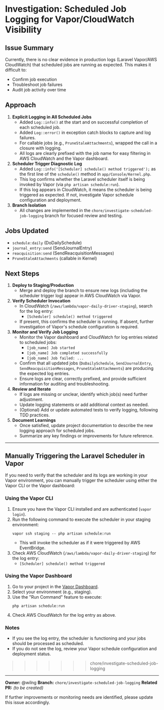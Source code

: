 # Investigation: Scheduled Job Logging for Vapor/CloudWatch Visibility

## Issue Summary
Currently, there is no clear evidence in production logs (Laravel Vapor/AWS CloudWatch) that scheduled jobs are running as expected. This makes it difficult to:
- Confirm job execution
- Troubleshoot job failures
- Audit job activity over time

## Approach
1. **Explicit Logging in All Scheduled Jobs**
    - Added `Log::info()` at the start and on successful completion of each scheduled job.
    - Added `Log::error()` in exception catch blocks to capture and log failures.
    - For callable jobs (e.g., `PruneStaleAttachments`), wrapped the call in a closure with logging.
    - All logs are clearly prefixed with the job name for easy filtering in AWS CloudWatch and the Vapor dashboard.
2. **Scheduler Trigger Diagnostic Log**
    - Added `Log::info('[Scheduler] schedule() method triggered');` as the first line of the `schedule()` method in `app/Console/Kernel.php`.
    - This log confirms whether the Laravel scheduler itself is being invoked by Vapor (via `php artisan schedule:run`).
    - If this log appears in CloudWatch, it means the scheduler is being triggered as expected. If not, investigate Vapor schedule configuration and deployment.
3. **Branch Isolation**
    - All changes are implemented in the `chore/investigate-scheduled-job-logging` branch for focused review and testing.

## Jobs Updated
- `schedule:daily` (DoDailySchedule)
- `journal_entry:send` (SendJournalEntry)
- `reacquisition:send` (SendReacquisitionMessages)
- `PruneStaleAttachments` (callable in Kernel)

## Next Steps
1. **Deploy to Staging/Production**
    - Merge and deploy the branch to ensure new logs (including the scheduler trigger log) appear in AWS CloudWatch via Vapor.
2. **Verify Scheduler Invocation**
    - In CloudWatch (`/aws/lambda/vapor-daily-driver-staging`), search for the log entry:
      - `[Scheduler] schedule() method triggered`
    - If present, this confirms the scheduler is running. If absent, further investigation of Vapor's schedule configuration is required.
3. **Monitor and Verify Job Logging**
    - Monitor the Vapor dashboard and CloudWatch for log entries related to scheduled jobs:
      - `[job_name] Job started`
      - `[job_name] Job completed successfully`
      - `[job_name] Job failed: ...`
    - Confirm that all updated jobs (`DoDailySchedule`, `SendJournalEntry`, `SendReacquisitionMessages`, `PruneStaleAttachments`) are producing the expected log entries.
    - Ensure logs are clear, correctly prefixed, and provide sufficient information for auditing and troubleshooting.
4. **Review and Iterate**
    - If logs are missing or unclear, identify which job(s) need further adjustment.
    - Update logging statements or add additional context as needed.
    - (Optional) Add or update automated tests to verify logging, following TDD practices.
5. **Document Learnings**
    - Once satisfied, update project documentation to describe the new logging approach for scheduled jobs.
    - Summarize any key findings or improvements for future reference.

---

## Manually Triggering the Laravel Scheduler in Vapor

If you need to verify that the scheduler and its logs are working in your Vapor environment, you can manually trigger the scheduler using either the Vapor CLI or the Vapor dashboard:

### Using the Vapor CLI
1. Ensure you have the Vapor CLI installed and are authenticated (`vapor login`).
2. Run the following command to execute the scheduler in your staging environment:
   ```
   vapor ssh staging -- php artisan schedule:run
   ```
   - This will invoke the scheduler as if it were triggered by AWS EventBridge.
3. Check AWS CloudWatch (`/aws/lambda/vapor-daily-driver-staging`) for the log entry:
   - `[Scheduler] schedule() method triggered`

### Using the Vapor Dashboard
1. Go to your project in the [Vapor Dashboard](https://vapor.laravel.com/).
2. Select your environment (e.g., staging).
3. Use the "Run Command" feature to execute:
   ```
   php artisan schedule:run
   ```
4. Check AWS CloudWatch for the log entry as above.

### Notes
- If you see the log entry, the scheduler is functioning and your jobs should be processed as scheduled.
- If you do not see the log, review your Vapor schedule configuration and deployment status.
>>>>>>> chore/investigate-scheduled-job-logging

---

**Owner:** @wilng
**Branch:** `chore/investigate-scheduled-job-logging`
**Related PR:** _(to be created)_

If further improvements or monitoring needs are identified, please update this issue accordingly.
